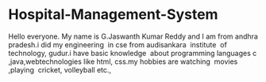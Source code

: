 # Hospital-Management-System
Hello everyone. My name is G.Jaswanth Kumar Reddy and I am from andhra pradesh.i did my engineering  in cse from audisankara  institute  of technology, gudur.i have basic knowledge  about programming languages c ,java,webtechnologies like html, css.my hobbies are watching  movies ,playing  cricket, volleyball etc.,
